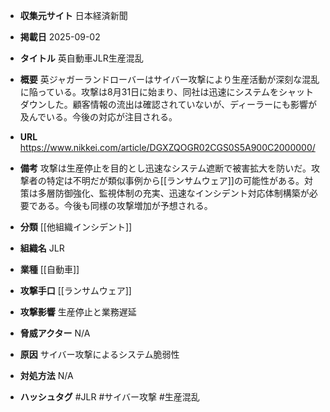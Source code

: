 - **収集元サイト**
日本経済新聞

- **掲載日**
2025-09-02

- **タイトル**
英自動車JLR生産混乱

- **概要**
英ジャガーランドローバーはサイバー攻撃により生産活動が深刻な混乱に陥っている。攻撃は8月31日に始まり、同社は迅速にシステムをシャットダウンした。顧客情報の流出は確認されていないが、ディーラーにも影響が及んでいる。今後の対応が注目される。

- **URL**
https://www.nikkei.com/article/DGXZQOGR02CGS0S5A900C2000000/

- **備考**
攻撃は生産停止を目的とし迅速なシステム遮断で被害拡大を防いだ。攻撃者の特定は不明だが類似事例から[[ランサムウェア]]の可能性がある。対策は多層防御強化、監視体制の充実、迅速なインシデント対応体制構築が必要である。今後も同様の攻撃増加が予想される。

- **分類**
[[他組織インシデント]]

- **組織名**
JLR

- **業種**
[[自動車]]

- **攻撃手口**
[[ランサムウェア]]

- **攻撃影響**
生産停止と業務遅延

- **脅威アクター**
N/A

- **原因**
サイバー攻撃によるシステム脆弱性

- **対処方法**
N/A

- **ハッシュタグ**
#JLR #サイバー攻撃 #生産混乱

